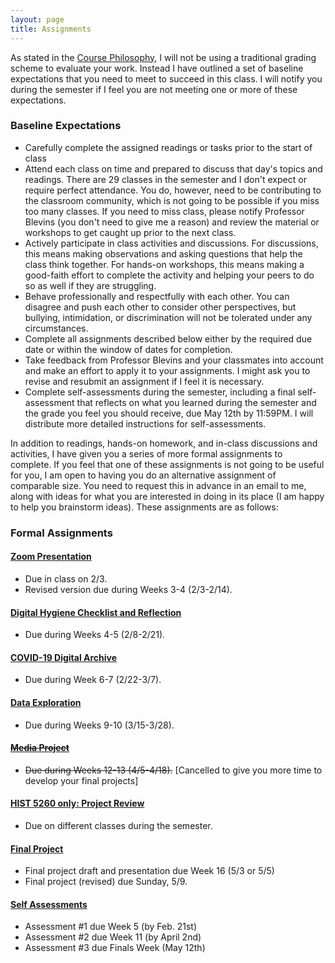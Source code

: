 ```yaml
---
layout: page
title: Assignments
---
```


As stated in the [Course Philosophy]({{site.baseurl}}/), I will not be using a traditional grading scheme to evaluate your work. Instead I have outlined a set of baseline expectations that you need to meet to succeed in this class. I will notify you during the semester if I feel you are not meeting one or more of these expectations.

### Baseline Expectations

- Carefully complete the assigned readings or tasks prior to the start of class 
- Attend each class on time and prepared to discuss that day's topics and readings. There are 29 classes in the semester and I don't expect or require perfect attendance. You do, however, need to be contributing to the classroom community, which is not going to be possible if you miss too many classes. If you need to miss class, please notify Professor Blevins (you don't need to give me a reason) and review the material or workshops to get caught up prior to the next class. 
- Actively participate in class activities and discussions. For discussions, this means making observations and asking questions that help the class think together. For hands-on workshops, this means making a good-faith effort to complete the activity and helping your peers to do so as well if they are struggling.
- Behave professionally and respectfully with each other. You can disagree and push each other to consider other perspectives, but bullying, intimidation, or discrimination will not be tolerated under any circumstances.
- Complete all assignments described below either by the required due date or within the window of dates for completion. 
- Take feedback from Professor Blevins and your classmates into account and make an effort to apply it to your assignments. I might ask you to revise and resubmit an assignment if I feel it is necessary.
- Complete self-assessments during the semester, including a final self-assessment that reflects on what you learned during the semester and the grade you feel you should receive, due May 12th by 11:59PM. I will distribute more detailed instructions for self-assessments.

In addition to readings, hands-on homework, and in-class discussions and activities, I have given you a series of more formal assignments to complete. If you feel that one of these assignments is not going to be useful for you, I am open to having you do an alternative assignment of comparable size. You need to request this in advance in an email to me, along with ideas for what you are interested in doing in its place (I am happy to help you brainstorm ideas). These assignments are as follows:

### Formal Assignments

#### [Zoom Presentation]({{site.baseurl}}/assignments/zoom-presentation)
- Due in class on 2/3.
- Revised version due during Weeks 3-4 (2/3-2/14).

#### [Digital Hygiene Checklist and Reflection]({{site.baseurl}}/assignments/digital-hygiene)
- Due during Weeks 4-5 (2/8-2/21). 

#### [COVID-19 Digital Archive]({{site.baseurl}}/assignments/covid19-digital-archive)
- Due during Week 6-7 (2/22-3/7). 

#### [Data Exploration]({{site.baseurl}}/assignments/data-exploration)
- Due during Weeks 9-10 (3/15-3/28). 

#### ~~[Media Project]({{site.baseurl}}/assignments/media-project)~~
- ~~Due during Weeks 12-13 (4/5-4/18).~~ [Cancelled to give you more time to develop your final projects]

#### [HIST 5260 only: Project Review]({{site.baseurl}}/assignments/project-review)
- Due on different classes during the semester.

#### [Final Project]({{site.baseurl}}/assignments/final-project)
- Final project draft and presentation due Week 16 (5/3 or 5/5)
- Final project (revised) due Sunday, 5/9.

#### [Self Assessments]({{site.baseurl}}/assignments/self-assessments)
- Assessment #1 due Week 5 (by Feb. 21st)
- Assessment #2 due Week 11 (by April 2nd)
- Assessment #3 due Finals Week (May 12th)